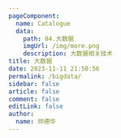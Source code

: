 ```yaml
---
pageComponent:
  name: Catalogue
  data:
    path: 04.大数据
    imgUrl: /img/more.png
    description: 大数据相关技术
title: 大数据
date: 2023-11-11 21:50:56
permalink: /bigdata/
sidebar: false
article: false
comment: false
editLink: false
author:
  name: 帅德华
---
```

